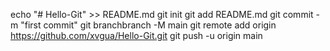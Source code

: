 echo "# Hello-Git" >> README.md
git init
git add README.md
git commit -m "first commit"
git branchbranch -M main
git remote add origin https://github.com/xvgua/Hello-Git.git
git push -u origin main
